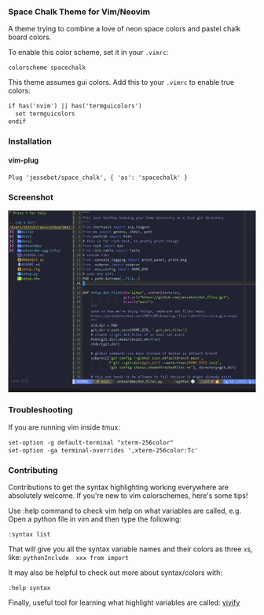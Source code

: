 ### Space Chalk Theme for Vim/Neovim
A theme trying to combine a love of neon space colors and pastel chalk board colors.

To enable this color scheme, set it in your `.vimrc`:

```vim
colorscheme spacechalk 
```

This theme assumes gui colors. Add this to your `.vimrc` to enable true colors:

```vim
if has('nvim') || has('termguicolors')
  set termguicolors
endif
```

### Installation

#### vim-plug ###
```
Plug 'jessebot/space_chalk', { 'as': 'spacechalk' }
```

### Screenshot ###

![Screenshot](./img/vim_example.png)

### Troubleshooting ###
 If you are running vim inside tmux:

```tmux
set-option -g default-terminal "xterm-256color"
set-option -ga terminal-overrides ',xterm-256color:Tc'
```

### Contributing ###

Contributions to get the syntax highlighting working everywhere are absolutely
welcome. If you're new to vim colorschemes, here's some tips!

Use :help command to check vim help on what variables are called, e.g.
Open a python file in vim and then type the following:

```vim
:syntax list
```

That will give you all the syntax variable names and their colors as
three `x`s, like: `pythonInclude  xxx from import`

It may also be helpful to check out more about syntax/colors with:

```vim
:help syntax 
```

Finally, useful tool for learning what highlight variables are called:
[vivify](http://bytefluent.com/vivify/)
